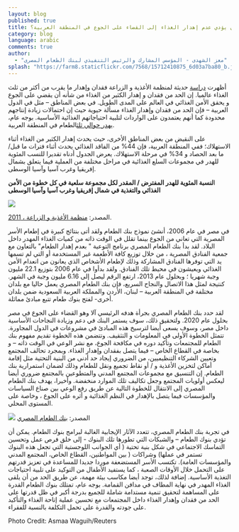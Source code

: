 ```yaml
---
layout: blog
published: true
title: هل يمكن أن يؤدي عدم إهدار الغذاء إلى القضاء على الجوع في المنطقة العربية؟
category: blog
language: arabic
comments: true
author: 
  - "معز الشهدى - المؤسس المشارك والرئيس التنفيذي لبنك الطعام المصرى"
splash: "https://farm8.staticflickr.com/7568/15712410875_6d03a7ba80_b.jpg"
---
```


أظهرت [دراسة](http://www.fao.org/docrep/014/mb060e/mb060e.pdf) حديثة لمنظمة الأغذية و الزراعة فقدان وإهدار ما يقرب من أكثر من ثلث الغذاء عالميا. إن الحد من فقدان      و إهدار الكثير من الغذاء من شأنه أن يقضي على الجوع و يحقق الأمن الغذائي في العالم على المدى الطويل.  في بعض المناطق – مثل في الدول العربية – فإن الحد من فقدان وإهدار الغذاء مسألة حيوية حيث إن احتمالات زيادة إنتاجهم محدودة كما أنهم يعتمدون على الواردات لتلبية احتياجاتهم الغذائية الأساسية.  بوجه عام، [يهدر حوالي ثلث](http://www.fao.org/news/story/en/item/214452/icode/)الطعام في المنطقة  العربية. 

<!-- more --> 

على النقيض من بعض المناطق الأخرى، حيث يحدث إهدار الكثير من الغذاء أثناء الاستهلاك؛ ففي المنطقة العربية، فإن 44% من الفاقد الغذائي يحدث أثناء فترات ما قبل/ ما بعد الحصاد و 34% في مرحلة الاستهلاك. يعرض الجدول أدناه تقديرا للنسب المئوية للهدر في مجموعات السلع الغذائية في مراحل مختلفة من العملية فيما يتعلق بشمال إفريقيا وغرب آسيا وآسيا الوسطى.

ا**لنسبة المئوية للهدر المفترض / المقدر لكل مجموعة سلعية في كل خطوة من الأمن الغذائي والتغذية 
 في شمال إفريقيا وغرب آسيا وآسيا الوسطى**
 
![](https://farm6.staticflickr.com/5601/15718296762_9ccbf2e22d_z.jpg) 
 
 المصدر: [منظمة الأغذية و الزراعة ، 201](http://www.fao.org/docrep/014/mb060e/mb060e.pdf)[1](http://www.fao.org/docrep/014/mb060e/mb060e.pdf).

في مصر في عام 2006، أنشئ نموذج بنك الطعام  ولقد أتى بنتائج كبيرة في  إطعام الأسر المصرية التي تعاني من الجوع بينما تقلل في الوقت ذاته من كميات الغذاء المهدر داخل البلاد. لقد بدأ بنك الطعام المصري برنامج التوعية " بعدم إهدار الطعام" بالتعاون مع جمعية الفنادق المصرية ، من خلال توزيع كافة الأطعمة غير المستخدمة أو التي لم تسمها يد التي توفرها الفنادق المشاركة وذلك لإطعام الأشخاص الذي يعانون من انعدام الأمن الغذائي ويعيشون في محيط تلك الفنادق.  ولقد بدأوا في عام 2006 بتوزيع 22.1 مليون وجبة شهريا ؛ وبحلول عام 2013، ارتفع الرقم ليصل إلى 6.16 مليون وجبة في الشهر. كنتيجة  لمثل هذا الاتصال والنجاح السريع، فإن بنك الطعام المصري يعمل حاليا مع بلدان مختلفة في المنطقة العربية – لبنان، الأردن والمملكة العربية السعودية ضمن بلدان أخرى- لفتح بنوك طعام تتبع مبادئ مماثلة.

لقد حدد بنك الطعام المصري بجرأة هدفه الرئيسي آلا وهو القضاء على الجوع في مصر بحلول عام 2020.  ولتحقيق ذلك، سوف يستمر البنك في دعم وزيادة النجاحات الأساسية داخل مصر، وسوف يسعى أيضا لترسيخ هذه المبادئ في مشروعات في الدول المجاورة. تتمثل الخطوة الأولى في المعلومات و التثقيف. وتتضمن هذه الخطوة تقديم مفهوم بنك الطعام للمجتمعات وتأكيد دوره في مكافحة الجوع، مع نشر الوعي في الوقت ذاته – و بخاصة في القطاع الخاص – فيما يتصل بفقدان وإهدار الغذاء. وبمجرد تحالف المجتمع  وتعيين الشركاء التنظيميين، من الضروري إيجاد حد أدنى من البنية التحتية  مثل إقامة أماكن لتخزين الأغذية و / أو نقاط تجميع ونقل للطعام وذلك لضمان استمرارية بنك الطعام. إن التنسيق مع مجموعات المجتمع المدني والمتطوعين بالمجتمع ضروري أيضا ليعكس أولويات المجتمع وجعل تكاليف تلك الموارد منخفضة. وأخيرا، يهدف بنك الطعام المصري إلى الانتقال للخطوة التالية عن طريق رفع الوعي  بين صناع السياسات والمؤسسات فيما يتصل بالإهدار في النظم الغذائية و أثره على الجوع ، وخاصة على المستوى المحلي.

![](https://farm4.staticflickr.com/3948/15711503075_f194975a3b_z.jpg)
المصدر: [بنك الطعام المصري](https://www.egyptianfoodbank.com/en/food-bank-regionally-and-internationally)

 
في تجربة بنك الطعام المصري، تتعدد الآثار الإيجابية الغالبة لبرامج بنوك الطعام. يمكن أن تؤدي بنوك الطعام – والشبكات التي تطورها تلك البنوك -  إلى خلق فرص عمل وتحسين التماسك الاجتماعي في شكل بنية تحتية ( أي الجوانب اللوجستية التي تجعل هذه البنوك تستمر في عملها) وشراكات ( بين المواطنين، القطاع الخاص، المجتمع المدني والمؤسسات العامة). تكتسب الأسر المستضعفة موردا جديدا للمساعدة في تعزيز قدرتهم على التحمل خلال الأوقات الصعبة ، كما يستفيد الأطفال من التوكيد على تلبية احتياجات التغذية الأساسية. إضافة لذلك، توجد أيضا مكاسب بيئة مهمة، عن طريق الحد من أن يلقى الغذاء المهدر في نهاية  المطاف في مدافن القمامة.  بوجه عام، تمتلك بنوك الطعام القدرة على المساهمة لتحقيق تنمية مستدامة شاملة للجميع بدرجة أكبر في ظل قدرتها على الحد من فقدان وإهدار الغذاء داخل المجتمعات مع تحسين عملية إتاحة الغذاء والتأكيد على جودته والقدرة على تحمل التكلفة بالنسبة للفقراء.

Photo Credit: Asmaa Waguih/Reuters